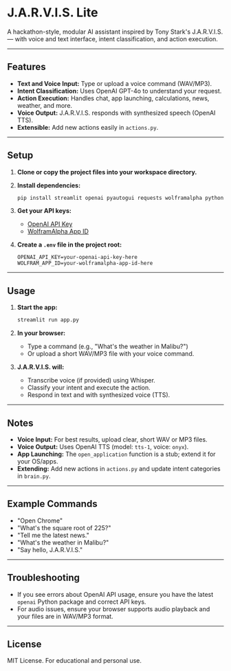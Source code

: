 # J.A.R.V.I.S. Lite

A hackathon-style, modular AI assistant inspired by Tony Stark's J.A.R.V.I.S. — with voice and text interface, intent classification, and action execution.

---

## Features

- **Text and Voice Input:** Type or upload a voice command (WAV/MP3).
- **Intent Classification:** Uses OpenAI GPT-4o to understand your request.
- **Action Execution:** Handles chat, app launching, calculations, news, weather, and more.
- **Voice Output:** J.A.R.V.I.S. responds with synthesized speech (OpenAI TTS).
- **Extensible:** Add new actions easily in `actions.py`.

---

## Setup

1. **Clone or copy the project files into your workspace directory.**

2. **Install dependencies:**
   ```bash
   pip install streamlit openai pyautogui requests wolframalpha python-dotenv sounddevice scipy pydub
   ```

3. **Get your API keys:**
   - [OpenAI API Key](https://platform.openai.com/account/api-keys)
   - [WolframAlpha App ID](https://developer.wolframalpha.com/portal/myapps/)

4. **Create a `.env` file in the project root:**
   ```
   OPENAI_API_KEY=your-openai-api-key-here
   WOLFRAM_APP_ID=your-wolframalpha-app-id-here
   ```

---

## Usage

1. **Start the app:**
   ```bash
   streamlit run app.py
   ```

2. **In your browser:**
   - Type a command (e.g., "What's the weather in Malibu?")
   - Or upload a short WAV/MP3 file with your voice command.

3. **J.A.R.V.I.S. will:**
   - Transcribe voice (if provided) using Whisper.
   - Classify your intent and execute the action.
   - Respond in text and with synthesized voice (TTS).

---

## Notes

- **Voice Input:** For best results, upload clear, short WAV or MP3 files.
- **Voice Output:** Uses OpenAI TTS (model: `tts-1`, voice: `onyx`).
- **App Launching:** The `open_application` function is a stub; extend it for your OS/apps.
- **Extending:** Add new actions in `actions.py` and update intent categories in `brain.py`.

---

## Example Commands

- "Open Chrome"
- "What's the square root of 225?"
- "Tell me the latest news."
- "What's the weather in Malibu?"
- "Say hello, J.A.R.V.I.S."

---

## Troubleshooting

- If you see errors about OpenAI API usage, ensure you have the latest `openai` Python package and correct API keys.
- For audio issues, ensure your browser supports audio playback and your files are in WAV/MP3 format.

---

## License

MIT License. For educational and personal use.